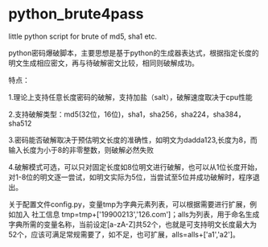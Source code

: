 # python_brute4pass

little python script for brute of md5, sha1 etc.

python密码爆破脚本，主要思想是基于python的生成器表达式，根据指定长度的明文生成相应密文，再与待破解密文比较，相同则破解成功。

特点：

1.理论上支持任意长度密码的破解，支持加盐（salt），破解速度取决于cpu性能

2.支持破解类型：md5(32位，16位)，sha1，sha256，sha224，sha384，sha512

3.密码能否破解取决于预估明文长度的准确性，如明文为dadda123,长度为8，而输入长度为小于8的非零整数，则破解必然失败

4.破解模式可选，可以只对固定长度如8位明文进行破解，也可以从1位长度开始，对1-8位的明文逐一尝试，如明文实际为5位，当尝试至5位并成功破解时，程序退出。

关于配置文件config.py，变量tmp为字典元素列表，可以根据需要进行扩展，例如加入 社工信息 tmp=tmp+['19900213','126.com']；alls为列表，用于命名生成字典所需的变量名称，当前设定[a-zA-Z]共52个，也就是可支持明文长度最大为52个，应该可满足常规需要了，如不足，也可扩展，alls=alls+['a1','a2']。
